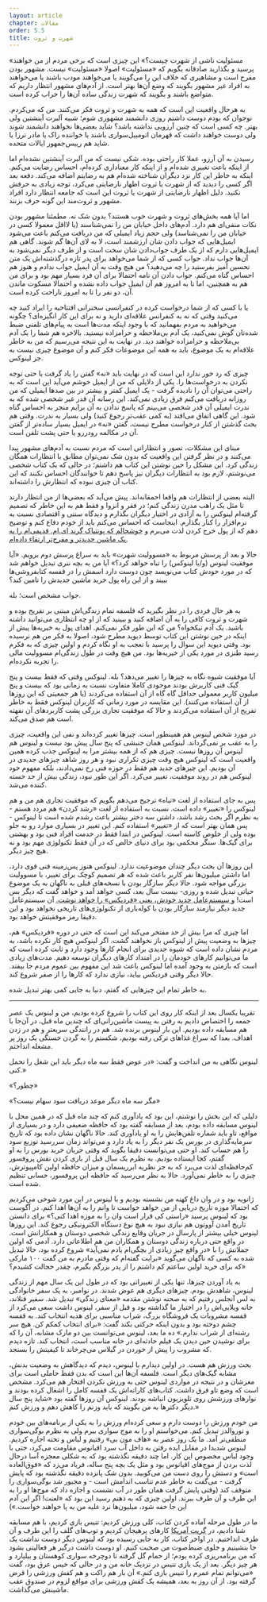 ```yaml
---
layout: article
chapter: مقالات
order: 5.5
title: شهرت و ثروت
---
```




«مسئولیت ناشی از شهرت چیست؟» این چیزی است که برخی مردم از من خواهند پرسید و بگذارید صادقانه بگویم که «مسئولیت» اصولا «مسئولیت» نیست. مشهور بودن مفرح است و مشاهیری که خلاف این را می‌گویند یا می‌خواهند مودب باشند یا می‌خواهند به افراد غیر مشهور بگویند که وضع آن‌ها بهتر است. از آدم‌های مشهور انتظار داریم که متواضع باشند و بگویند که شهرت زندگی ساده آن‌ها را خراب کرده است.

به هرحال واقعیت این است که همه به شهرت و ثروت فکر می‌کنند. من که می‌کردم. نوجوان که بودم دوست داشتم روزی دانشمند مشهوری شوم؛ شبیه آلبرت آینشتین ولی بهتر. چه کسی است که چنین آرزویی نداشته باشد؟ شاید بعضی‌ها نخواهند دانشمند شوند ولی دوست خواهند داشت که قهرمان اتومبیل‌سواری باشند یا خواننده راک یا مادر ترزا یا شاید هم رییس‌جمهور ایالات متحده. 

رسیدن به آن آرزو، عملا کار راحتی بوده. شکی نیست که من آلبرت آینشتین نشده‌ام اما از اینکه باعث تغییری شده‌ام و از اینکه کار معناداری کرده‌ام، احساس رضایت می‌کنم. اینکه به خاطر این کار نزد دیگران شناخته‌ شده‌ام هم به رضایتم اضافه می‌کند.  دفعه بعد اگر کسی را دیدید که از شهرت یا ثروت اظهار نارضایتی می‌کرد، توجه زیادی به حرفش نکنید. دلیل اظهار نارضایتی از شهرت یا ثروت این است که جامعه انتظار دارد افراد مشهور و ثروت‌مند این گونه حرف بزنند.

اما آیا همه بخش‌های ثروت و شهرت خوب هستند؟ بدون شک نه. مطمئنا مشهور بودن نکات منفی‌ای هم دارد. آدم‌های داخل خیابان من را نمی‌شناسند (یا لااقل معمولا کسی در خیابان من را نمی‌شناسد) ولی حجم زیاد ایمیلی که من دریافت می‌کنم باعث می‌شود ایمیل‌هایی که جواب دادن شان ارزشمند است،‌ لا به لای آن‌ها گم شوند. گاهی هم ایمیل‌هایی دارم که از یک طرف جواب‌دادن شان سخت است و از طرف دیگر نمی‌شود به آن‌ها جواب نداد. جواب کسی که از شما می‌خواهد برای پدر تازه درگذشته‌اش یک متن تحسین آمیز بفرستید را چه می‌دهید؟ من هیچ وقت به آن ایمیل جواب ندادم و هنوز هم احساس گناه می‌کنم. جواب دادن آن نامه احتمالا برای آن فرد بسیار مهم بود و برای من هم به همچنین، اما تا به امروز هم آن ایمیل جواب داده نشده و احتمالا مسکوت ماندن آن، دو نفر را تا به امروز ناراحت کرده است. 

یا با کسی که از شما درخواست کرده در کنفرانسی سخنرانی افتتاحیه را ایراد کنید چه می‌کنید وقتی که نه به کنفرانس علاقه‌ای دارید و نه برای این کار انگیزه‌ای؟ چگونه می‌خواهید به مردم بفهمانید که با وجود اینکه مدت‌ها است به پیام‌های تلفنی ضبط شده‌تان گوش نمی‌کنید، یک آدم بی‌ملاحظه و حرامزاده نیستید. بالاخره هم شما را یک آدم بی‌ملاحظه و حرامزاده خواهند دید. در نهایت به این نتیجه می‌رسیم که من به خاطر علاقه‌ام به یک موضوع، باید به همه این موضوعات فکر کنم و آن موضوع چیزی نیست به جز لینوکس. 

چیزی که رد خور ندارد این است که در نهایت باید «نه» گفتن را یاد گرفت یا حتی توجه نکردن به درخواست‌ها را. یکی از دلایلی که من از ایمیل خوشم می‌آید این است که به راحتی می‌توان آن را نادیده گرفت - یک ایمیل کمتر و بیشتر در بین صدها ایمیلی که من روزانه دریافت می‌کنم فرق زیادی نمی‌کند. این رسانه آن قدر غیر شخصی شده که به ندرت ایمیلی آن قدر شخصی می‌بینم که پاسخ ندادن به آن برایم منجر به احساس گناه شود. این گاهی اتفاق می‌افتد (به کمی عقب‌تر رجوع کنید) ولی بسیار به ندرت. وقتی هم بحث گذشتن از کنار درخواست مطرح نیست، گفتن «نه» در ایمیل بسیار ساده‌تر از گفتن آن در مکالمه رودررو یا حتی پشت تلفن است. 

مبنای این مشکلات، تصور و انتظاراتی است که مردم نسبت به آدم‌های مشهور پیدا می‌کنند و در نظر گرفتن این واقعیت که بدون شک نمی‌توان مطابق با انتظارات همگان زندگی کرد. این مشکل را حین نوشتن این کتاب هم داشتم؛ در حالی که یک کتاب شخصی می‌نوشتم، لازم بود به انتظارات دیگران نیز پاسخ دهم تا خوانندگان احساس نکنند که این کتاب آن چیزی نبوده که انتظارش را داشته‌اند.

البته بعضی از انتظارات هم واقعا احمقانه‌اند. پیش می‌آید که بعضی‌ها از من انتظار دارند تا مثل یک راهب مدرن زندگی کنم؛ در فقر و انزوا و فقط هم به این خاطر که تصمیم گرفته‌ام لینوکس را به آزادی در اختیار دیگران بگذارم و دیدگاه سنتی و اقتصادی نسبت به نرم‌افزار را کنار بگذارم. اینجاست که احساس می‌کنم باید از خودم دفاع کنم و توضیح دهم که از پول خرج کردن لذت می‌برم و <abbr title="لینوس در زیرنویس می‌گوید «پونتیاک گرند ای.ام. هیچ مشکلی ندارد و ماشین خوبی است. فکر می‌کنم یکی از مرسوم‌تری ماشین‌های آمریکا هم باشد و چندباری هم خبرنگارها به من گفته‌اند که با دیدن خودروی معمولی من شگفت زده شده‌اند. این خودرو حتی ژاپنی‌ هم نیست! این روزها بعضی مردم احساس می‌کنند که دیگر برای‌شان محترم نیستم چون ساعت‌ها در مورد رنگ ماشین جدیدم که خیلی کمتر از قبلی کاربردی است، فکر کرده‌ام - یک بی.ام.و. زد ۳ که - یادتان که نرفته؟ - فقط برای تفریح. این خودرو عملا به هیچ دردی جز «تفریح» نمی‌خورد و دقیقا به همین خاطر است که دوستش دارم.»">خوشحالم که پونتیاک گرند ای.ام. قدیمی‌ام را به یک ماشین جدیدتر و مفرح‌تر ارتقاء داده‌ام.</abbr >

حالا و بعد از پرسش مربوط به «مسوولیت شهرت» باید به سراغ پرسش دوم برویم. «آیا موفقیت لینوس (و/یا لینوکس) را تباه خواهد کرد؟» آیا من به بچه ننری تبدیل خواهم شد که در مورد خودش کتاب می‌نویسد چون دوست دارد اسمش را در قفسه کتابفروشی‌ها ببیند و از این راه پول خرید ماشین جدیدش را تامین کند؟

جواب مشخص است؛ بله.

به هر حال فردی را در نظر بگیرید که فلسفه تمام زندگی‌اش مبتنی بر تفریح بوده و شهرت و ثروت کافی را به آن اضافه کنید و ببینید که از او چه انتظاری می‌توانید داشته باشید. یک آدم نیکخواه؟ من که این طور فکر نمی‌کنم. اهدای پول به خیریه‌ها پیش از اینکه در حین نوشتن این کتاب توسط دیوید مطرح شود، اصولا به فکر من هم نرسیده بود. وقتی دیوید این سوال را پرسید با تعجب به او نگاه کردم و اولین چیزی که به فکرم رسید طنزی در مورد یکی از خیریه‌ها بود. من هیچ وقت در طول زندگی‌ام مسوولیت مالی را تجربه نکرده‌ام. 

آیا موفقیت شیوه نگاه به چیزها را تغییر می‌دهد؟ بله. لینوکس وقتی که فقط بیست و پنج گیک فنی کاربرش بودند موجودی کاملا متفاوت نسبت به زمانی بود که بیست و پنج میلیون کاربر معمولی حداقل گاه گاه از آن استفاده می‌کردند (یا هر جمعیتی که این روزها از آن استفاده می‌کنند). این مقایسه در مورد زمانی که کاربران لینوکس فقط به خاطر تفریح از آن استفاده می‌کردند و حالا که موفقیت تجاری بزرگی پشت کاربردهای آن نفهته است هم صدق می‌کند. 

در مورد شخص لینوس هم همینطور است. چیزها تغییر کرده‌اند و نفی این واقعیت، چیزی را به عقب بر نمی‌گرداند. لینوکس همان جنبشی که پنج سال پیش بود نیست و لینوس هم لینوس آن روزها نیست. چیزی هم که از همه بیشتر مرا به لینوکس جذب کرده همین واقعیت است که لینوکس هیچ وقت چیزی تکراری نبود و هر روز شاهد چیزهای جدیدی در آن بودیم. این چیزهای جدید هم فقط در حوزه فنی رخ نمی‌دادند، بلکه مفهوم خود لینوکس هم در روند موفقیت، تغییر می‌کرد. اگر این طور نبود، زندگی بیش از حد خسته کننده می‌شد.

پس به جای استفاده از لغت «تباه» ترجیح می‌دهم بگویم که موفقیت تجاری هم من و هم لینوکس را «تغییر» داده است. نسبت به استفاده از لغت «رشد کردن» هم مردد هستم - به نظرم اگر بحث رشد باشد، داشتن سه دختر بیشتر باعث رشدم شده است تا لینوکس - پس همان بهتر است که از «تغییر» استفاده کنم. این تغییر در بسیاری موارد رو به جلو بوده ولی از خلوص کاسته است. لینوکس در ابتدا فقط در خدمت افراد فنی بود و بهشتی برای گیک‌ها. سنگر محکمی بود برای دنیای خالص که در آن فقط تکنولوژی مهم بود و نه هیچ چیز دیگر. 

این روزها آن بحث دیگر چندان موضوعیت ندارد. لینوکس هنوز پس‌زمینه فنی قوی دارد، اما داشتن میلیون‌ها نفر کاربر باعث شده که هر تصمیم کوچک برای تغییر، با مسوولیت بزرگی مواجه شود. حالا دیگر سازگار بودن با نسخه‌های قبلی به ناگهان به یک موضوع حیاتی تبدیل شده و روزی- بیست سال بعد،‌ کسی خواهد آمد و خواهد گفت که دیگر بس است! <abbr title="لینوس در پاورقی توضیح می دهد «شاید هم دایانیکس، چون امیدواریم که بیست سال بعد دنیای نرم‌افزار از سلطه مردان خارج شده باشد.»">و سیستم‌عامل جدید خودش، یعنی «فردیکس» را خواهد نوشت.</abbr > آن سیستم‌عامل جدید دیگر نیازمند سازگار بودن با کوله‌باری از تکنولوژی‌های تاریخی نخواهد بود و این دقیقا رمز موفقیتش خواهد بود. 

اما چیزی که مرا بیش از حد مفتخر می‌کند این است که حتی در دوره «فردیکس» هم، چیزها به وضعیت پیش از لینوکس باز نخواهند گشت. اگر لینوکس هیچ کار نکرده باشد، به مردم نشان داده است که شیوه جدیدی برای انجام کارها وجود دارد و ثابت کرده است که ما می‌توانیم کارهای خودمان را در امتداد کارهای دیگران توسعه دهیم. مدت‌های زیادی است که بازمتن به وجود آمده اما لینوکس باعث شد این مفهوم بین عموم مردم جا بیفتد. حالا دیگر وقتی فردیکس بیاید، نیازی ندارد که کارها را از صفر شروع کند.

به خاطر تمام این چیزهایی که گفتم، دنیا به جایی کمی بهتر تبدیل شده. 

***

<div class="journal">

تقریبا یکسال بعد از اینکه کار روی این کتاب را شروع کرده بودیم، من و لینوس یک عصر جمعه را اختصاص دادیم به رفتن به پیست ماشین‌رانی‌ای که چندین ماه قبل، در آن‌جا با هم مسابقه داده بودیم. این بار لینوس برنده شد. هم در رانندگی سریعتر و هم در زدن اهداف. بعدا که سراغ غذاهای ترکی رفته بودیم، شکستم را به گردن خستگی یک روز پر مشغله انداختم. 

لینوس نگاهی به من انداخت و گفت: «در عوض فقط سه ماه دیگر باید این شغل را تحمل کنی.»

«چطور؟»

«مگر سه ماه دیگر موعد دریافت سود سهام نیست؟»

دلیلی که این بخش را نوشتم، این بود که یادآوری کنم که چند ماه قبل که در همین محل با لینوس مسابقه داده بودم، بعد از مسابقه گفته بود که حافظه ضعیفی دارد و در بسیاری از مواقع،‌ تاو باید شماره‌ تلفن‌هایش را به او یادآوری کند. حالا ناگهان نشان داده بود که تاریخ سرمایه‌گذاری در بورس یک نفر دیگر را به یاد دارد و می‌تواند زمان سررسید توزیع سود را هم حساب کند. او حتی می‌توانست دقیقا بگوید که وقتی جریان خرید بورس را به او گفتم،‌ کجا ایستاده بودیم. به نظرم یک سال قبل از بازی کردن نقش پروفسور کم‌حافظه‌ای لذت می‌برد که به جز نظریه ابرریسمان و میزان حافظه اولین کامپیوترش، چیزی را به خاطر نمی‌آورد. حالا به نظر می‌رسید که حافظه این پروفسور، حسابی تنظیم شده است.

ژانویه بود و در وان داغ کهنه من نشسته بودیم و با لینوس در این مورد شوخی می‌کردیم که احتمالا موزه تاریخ دریایی از من خواهد خواست تا وانم را به آن‌ها اهدا کنم. در آگوست بود که لینوس پرسید «راستی کی قرار است وان را به موزه اهدا کنی؟» برای دانستن تاریخ آمدن آووتون هم نیازی نبود به هیچ نوع دستگاه الکترونیکی رجوع کند. این روزها لینوس خیلی بیشتر از پارسال در جریان وقایع زندگی شخصی دوستان و همکارانش است. در واقع حتی درباره زندگی دوستان و همکاران من هم اطلاعاتی دارد. آدمی که اولین جملاتش را با «در واقع چیز زیادی از بچگی‌ام یادم نمی‌آید» شروع کرده بود، حالا تبدیل شده به کسی که ناگهان می‌گوید «برایت گفته‌ام که وقتی مادرم به من گفت ۱۰۰ مارکی که برای خرید اولین ساعتم کم داشتم را از پدر بزرگم بگیرم، چقدر خجالت کشیدم؟»

به یاد آوردن چیزها، تنها یکی از تغییراتی بود که در طول این یک سال مهم از زندگی لینوس، شاهدش بودم. چیزهای دیگری هم عوض شدند. در نوامبر، به یک سفر خانوادگی به لس آنجلس رفتیم که به صحنه نوشتن مقدمه «معنای زندگی» تبدیل شد. سفیر فنلاند، خانه ویلایی‌اش را در اختیار ما گذاشته بود و قبل از سفر،‌ لینوس داشت سعی می‌کرد از قفسه مشروبات یک فروشگاه بزرگ، شراب مناسبی برای هدیه انتخاب کند. به قفسه چشم دوخته بود و بدون اینکه حرکتی بکند گفت: «برای انتخاب کمکم کن. هیچ سر رشته‌ای از شراب ندارم.» ده ما بعد، لینوس می‌توانست بین دو مارک مشابه، آن را که برای نوشیدن حین دیدن یک فیلم حادثه‌ای در خانه مناسب است، انتخاب کند. تازه دیدم که مشروب را پیش از خوردن در گیلاس می‌چرخاند تا کیفیتش را بسنجد.

بحث ورزش هم هست. در اولین دیدارم با لینوس، دیدم که دیدگاهش به وضعیت بدنش، مشابه گیک‌های دیگر است. فلسفه آن‌ها این است که بدن فقط حاملی است برای مغزشان و در نتیجه در مواردی لینوس حتی به ورزش نکردن افتخار هم می‌کرد. مشخص است که وضع تاو فرق داشت. کتاب‌های کاراته‌اش یک قفسه کامل را اشغال کرده بودند و نوارهای ورزشش روی تلویزیون انباشه بودند.  لینوکس آن روزها گفته بود «شاید پنج سال دیگر دکترها به من بگویند که باید وزنم را کاهش دهم و ورزش کنم.»

من خودم ورزش را دوست دارم و سعی کرده‌ام ورزش را به یکی از برنامه‌های بین خودم و توروالدز تبدیل کنم. می‌خواستم او را به موج سواری ببرم ولی به نظرم بوگی‌سواری منطقی‌تر آمد. ما یک روز عصر به «هاف مون بی» رفتیم و لباس و تخته اجاره کردیم. لینوس شدیدا در مقابل ایده رفتن به داخل آب سرد اقیانوس مقاومت می‌کرد، حتی با وجود لباس مخصوص این کار. اما چند دقیقه نگذشته بود که به شکلی معجزه آسا درحال لذت بردن از موج‌های اقیانوس بود و مثل یک بچه پنج ساله، فریاد می‌زد که «فوق‌العاده است» و دستش را روی دست من می‌کوبید. بدون شک پانزده دقیقه نگذشته بود که پایش گرفت - می‌گفت به خاطر عدم تناسب اندامش است - و مجبور شد بوگی‌سواری را متوقف کند (وقتی پایش گرفت همان طور در آب نشست و اجازه داد که موج‌ها او را به این طرف و آن طرف ببرند. اولین چیزی که به ذهنم رسید این بود که «لعنت! اگر این آدم این جا خفه شود، میلیون‌ها نرد علیه من به پا خواهند خواست.»)

ما در طول مرحله آماده کردن کتاب، کلی ورزش کردیم: تنیس بازی کردیم، با هم مسابقه شنا دادیم، در <abbr title="Great America - نام یک پارک تفریحی بزرگ در حوالی سن خوزه">گریت آمریکا</abbr > کارهای پرهیجان کردیم و توپ‌های گلف را این طرف و آن طرف انداختیم. در اواخر کتاب، کار به جایی رسیده بود که لینوس دیگر دوست نداشت یک جا بنشینیم و جلوی ضبط‌صوت من صحبت کنیم. او دوست داشت درگیر هر فعالیتی بشود که من برنامه‌ریزی کرده بودم؛ از حمام گل گرفته تا دوچرخه سواری کوهستان و بیلیارد و هر چیز دیگر. بعد از یک بازی تنیس در نزدیک خانه من و در حالی که خیس عرق بود، گفت «می‌توانم تمام عمرم را تنیس بازی کنم.» آن بار هم راکت و هم کفش ورزشی را قرض گرفته بود. از آن روز به بعد، همیشه یک کفش ورزشی برای مواقع لزوم در صندوق عقب ماشینش می‌گذاشت.

</div >


